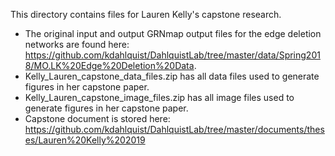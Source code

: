 This directory contains files for Lauren Kelly's capstone research.
* The original input and output GRNmap output files for the edge deletion networks are found here: https://github.com/kdahlquist/DahlquistLab/tree/master/data/Spring2018/MO.LK%20Edge%20Deletion%20Data.
* Kelly_Lauren_capstone_data_files.zip has all data files used to generate figures in her capstone paper.
* Kelly_Lauren_capstone_image_files.zip has all image files used to generate figures in her capstone paper.
* Capstone document is stored here: https://github.com/kdahlquist/DahlquistLab/tree/master/documents/theses/Lauren%20Kelly%202019
